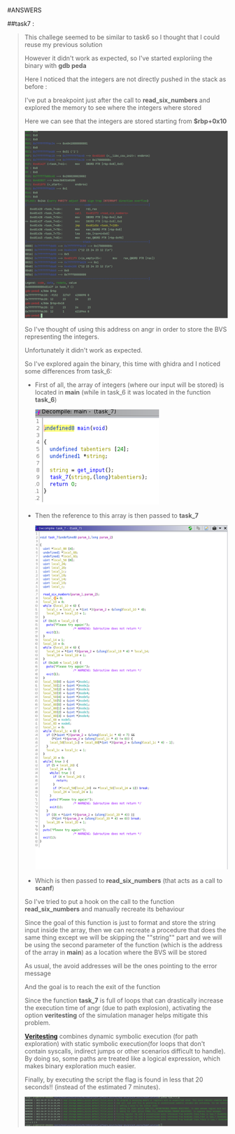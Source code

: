 #ANSWERS

##task7 :

> This challege seemed to be similar to task6 so I thought that I could reuse my previous solution 
> 
> However it didn't work as expected, so I've started exploriing the binary with **gdb peda**
> 
> Here I noticed that the integers are not directly pushed in the stack as before :
> 
> I've put a breakpoint just after the call to **read_six_numbers** and explored the memory to see where the integers where stored
> 
> Here we can see that the integers are stored starting from **$rbp+0x10**
> 
> ![gdb](gdb_overview.PNG)
> 
> So I've thought of using this address on angr in order to store the BVS representing the integers.
> 
> Unfortunately it didn't work as expected.
> 
> So I've explored again the binary, this time with ghidra and I noticed some differences from task_6:
> 
> - First of all, the array of integers (where our input will be stored) is located in **main** (while in task_6 it was located in the function **task_6**)
> 
>   ![main](chall7_main.PNG)
> 
> - Then the reference to this array is then passed to **task_7**
> 
>   ![task7](task7_source.png)
> 
> - Which is then passed to **read_six_numbers** (that acts as a call to **scanf**)
>
> So I've tried to put a hook on the call to the function **read_six_numbers** and manually recreate its behaviour
> 
> Since the goal of this function is just to format and store the string input inside the array, then we can recreate a procedure that does the same thing except we will be skipping the ""string"" part and we will be using the second parameter of the function (which is the address of the array in **main**) as a location where the BVS will be stored
> 
> As usual, the avoid addresses will be the ones pointing to the error message
> 
> And the goal is to reach the exit of the function
> 
> Since the function **task_7** is full of loops that can drastically increase the execution time of angr (due to path explosion), activating the option **veritesting** of the simulation manager helps mitigate this problem.
> 
> [**Veritesting**](https://users.ece.cmu.edu/~dbrumley/pdf/Avgerinos%20et%20al._2014_Enhancing%20Symbolic%20Execution%20with%20Veritesting.pdf) combines dynamic symbolic execution (for path exploration) with static symbolic execution(for loops that don't contain syscalls, indirect jumps or other scenarios difficult to handle). By doing so, some paths are treated like a logical expression, which makes binary exploration much easier.
> 
> Finally, by executing the script the flag is found in less that 20 seconds!! (instead of the estimated 7 minutes). 
> 
> ![flag](20secexe.PNG)

